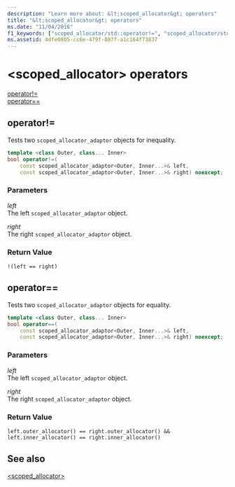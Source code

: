 ```yaml
---
description: "Learn more about: &lt;scoped_allocator&gt; operators"
title: "&lt;scoped_allocator&gt; operators"
ms.date: "11/04/2016"
f1_keywords: ["scoped_allocator/std::operator!=", "scoped_allocator/std::operator=="]
ms.assetid: 4dfe0805-cc6e-479f-887f-a1c164f73837
---
```

# &lt;scoped_allocator&gt; operators

[operator!=](#op_neq)\
[operator==](#op_eq_eq)

## <a name="op_neq"></a> operator!=

Tests two `scoped_allocator_adaptor` objects for inequality.

```cpp
template <class Outer, class... Inner>
bool operator!=(
    const scoped_allocator_adaptor<Outer, Inner...>& left,
    const scoped_allocator_adaptor<Outer, Inner...>& right) noexcept;
```

### Parameters

*left*\
The left `scoped_allocator_adaptor` object.

*right*\
The right `scoped_allocator_adaptor` object.

### Return Value

`!(left == right)`

## <a name="op_eq_eq"></a> operator==

Tests two `scoped_allocator_adaptor` objects for equality.

```cpp
template <class Outer, class... Inner>
bool operator==(
    const scoped_allocator_adaptor<Outer, Inner...>& left,
    const scoped_allocator_adaptor<Outer, Inner...>& right) noexcept;
```

### Parameters

*left*\
The left `scoped_allocator_adaptor` object.

*right*\
The right `scoped_allocator_adaptor` object.

### Return Value

`left.outer_allocator() == right.outer_allocator() && left.inner_allocator() == right.inner_allocator()`

## See also

[<scoped_allocator>](../standard-library/scoped-allocator.md)
